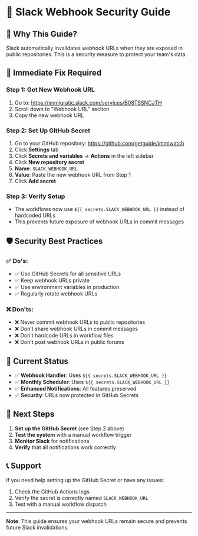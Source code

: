 # 🔐 Slack Webhook Security Guide

## 🚨 **Why This Guide?**

Slack automatically invalidates webhook URLs when they are exposed in public repositories. This is a security measure to protect your team's data.

## 🔧 **Immediate Fix Required**

### **Step 1: Get New Webhook URL**
1. Go to: https://immigratic.slack.com/services/B08TSSNCJTH
2. Scroll down to "Webhook URL" section
3. Copy the new webhook URL

### **Step 2: Set Up GitHub Secret**
1. Go to your GitHub repository: https://github.com/getguide/immiwatch
2. Click **Settings** tab
3. Click **Secrets and variables** → **Actions** in the left sidebar
4. Click **New repository secret**
5. **Name**: `SLACK_WEBHOOK_URL`
6. **Value**: Paste the new webhook URL from Step 1
7. Click **Add secret**

### **Step 3: Verify Setup**
- The workflows now use `${{ secrets.SLACK_WEBHOOK_URL }}` instead of hardcoded URLs
- This prevents future exposure of webhook URLs in commit messages

## 🛡️ **Security Best Practices**

### **✅ Do's:**
- ✅ Use GitHub Secrets for all sensitive URLs
- ✅ Keep webhook URLs private
- ✅ Use environment variables in production
- ✅ Regularly rotate webhook URLs

### **❌ Don'ts:**
- ❌ Never commit webhook URLs to public repositories
- ❌ Don't share webhook URLs in commit messages
- ❌ Don't hardcode URLs in workflow files
- ❌ Don't post webhook URLs in public forums

## 🔄 **Current Status**

- ✅ **Webhook Handler**: Uses `${{ secrets.SLACK_WEBHOOK_URL }}`
- ✅ **Monthly Scheduler**: Uses `${{ secrets.SLACK_WEBHOOK_URL }}`
- ✅ **Enhanced Notifications**: All features preserved
- ✅ **Security**: URLs now protected in GitHub Secrets

## 🚀 **Next Steps**

1. **Set up the GitHub Secret** (see Step 2 above)
2. **Test the system** with a manual workflow trigger
3. **Monitor Slack** for notifications
4. **Verify** that all notifications work correctly

## 📞 **Support**

If you need help setting up the GitHub Secret or have any issues:
1. Check the GitHub Actions logs
2. Verify the secret is correctly named `SLACK_WEBHOOK_URL`
3. Test with a manual workflow dispatch

---

**Note**: This guide ensures your webhook URLs remain secure and prevents future Slack invalidations. 